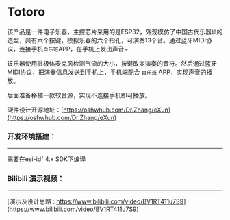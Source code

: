 Totoro
========================
该产品是一件电子乐器，主控芯片采用的是ESP32，外观模仿了中国古代乐器``埙``的造型，共有六个按键，模拟乐器的六个指孔，可演奏13个音。通过蓝牙MIDI协议，连接手机``自乐班``APP，在手机上发出声音~

该乐器使用驻极体麦克风检测气流的大小，按键改变演奏的音符。然后通过蓝牙MIDI协议，把演奏信息发送到手机上，手机端配合 ``自乐班``  APP，实现声音的播放。


后面准备移植一款软音源，实现不连接手机即可播放。

硬件设计开源地址：[https://oshwhub.com/Dr.Zhang/eXun](https://oshwhub.com/Dr.Zhang/eXun)

### 开发环境搭建：
-------------------------------------------------

需要在esi-idf 4.x SDK下编译


### Bilibili 演示视频：
---------------------------------------
[演示及设计思路 : https://www.bilibili.com/video/BV1RT411u7S9](https://www.bilibili.com/video/BV1RT411u7S9)
